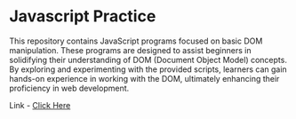 # Javascript Practice

This repository contains JavaScript programs focused on basic DOM manipulation. These programs are designed to assist beginners in solidifying their understanding of DOM (Document Object Model) concepts. By exploring and experimenting with the provided scripts, learners can gain hands-on experience in working with the DOM, ultimately enhancing their proficiency in web development.

Link - <a href="https://adityakaushik01.github.io/javascript-practice/">Click Here</a>
